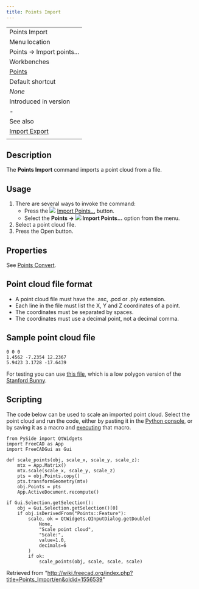 ```yaml
---
title: Points Import
---
```


|                                                 |
| ----------------------------------------------- |
| Points Import                                   |
| Menu location                                   |
| Points → Import points...                       |
| Workbenches                                     |
| [Points](/Points_Workbench "Points Workbench")  |
| Default shortcut                                |
| _None_                                          |
| Introduced in version                           |
| -                                               |
| See also                                        |
| [Import Export](/Import_Export "Import Export") |
|                                                 |

## Description

The **Points Import** command imports a point cloud from a file.

## Usage

1. There are several ways to invoke the command:
   - Press the ![](/images/Points_Import.svg) [Import Points...](/Points_Import "Points Import") button.
   - Select the **Points → ![](/images/Points_Import.svg) Import Points...** option from the menu.
2. Select a point cloud file.
3. Press the Open button.

## Properties

See [Points Convert](/Points_Convert "Points Convert").

## Point cloud file format

- A point cloud file must have the .asc, .pcd or .ply extension.
- Each line in the file must list the X, Y and Z coordinates of a point.
- The coordinates must be separated by spaces.
- The coordinates must use a decimal point, not a decimal comma.

## Sample point cloud file

```
0 0 0
1.4562 -7.2354 12.2367
5.9423 3.1728 -17.6439

```

For testing you can use [this file](https://raw.githubusercontent.com/FreeCAD/Examples/master/Point_cloud_ExampleFiles/PointCloud-Data_Stanford-Bunny.asc), which is a low polygon version of the [Stanford Bunny](http://graphics.stanford.edu/data/3Dscanrep/).

## Scripting

The code below can be used to scale an imported point cloud. Select the point cloud and run the code, either by pasting it in the [Python console](/Python_console "Python console"), or by saving it as a macro and [executing](/Std_DlgMacroExecute "Std DlgMacroExecute") that macro.

```
from PySide import QtWidgets
import FreeCAD as App
import FreeCADGui as Gui

def scale_points(obj, scale_x, scale_y, scale_z):
    mtx = App.Matrix()
    mtx.scale(scale_x, scale_y, scale_z)
    pts = obj.Points.copy()
    pts.transformGeometry(mtx)
    obj.Points = pts
    App.ActiveDocument.recompute()

if Gui.Selection.getSelection():
    obj = Gui.Selection.getSelection()[0]
    if obj.isDerivedFrom("Points::Feature"):
        scale, ok = QtWidgets.QInputDialog.getDouble(
            None,
            "Scale point cloud",
            "Scale:",
            value=1.0,
            decimals=6
        )
        if ok:
            scale_points(obj, scale, scale, scale)

```

Retrieved from "<http://wiki.freecad.org/index.php?title=Points_Import/en&oldid=1556539>"
